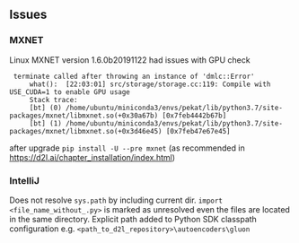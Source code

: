 ## Issues
### MXNET 
Linux MXNET version  1.6.0b20191122 had issues with GPU check
```text
 terminate called after throwing an instance of 'dmlc::Error'
     what():  [22:03:01] src/storage/storage.cc:119: Compile with USE_CUDA=1 to enable GPU usage
     Stack trace:
     [bt] (0) /home/ubuntu/miniconda3/envs/pekat/lib/python3.7/site-packages/mxnet/libmxnet.so(+0x30a67b) [0x7feb4442b67b]
     [bt] (1) /home/ubuntu/miniconda3/envs/pekat/lib/python3.7/site-packages/mxnet/libmxnet.so(+0x3d46e45) [0x7feb47e67e45]
``` 
after upgrade `pip install -U --pre mxnet` (as recommended in https://d2l.ai/chapter_installation/index.html)

### IntelliJ
Does not resolve `sys.path` by including current dir. `import <file_name_without_.py>` is marked as unresolved even
the files are located in the same directory. Explicit path added to Python SDK classpath configuration e.g. 
`<path_to_d2l_repository>\autoencoders\gluon` 